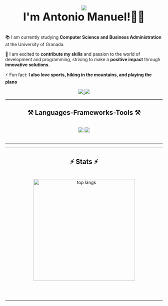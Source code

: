 <h1 align="center">
    <img src="https://readme-typing-svg.herokuapp.com/?font=Righteous&size=25&center=true&vCenter=true&width=500&height=70&duration=4000&lines=Hi+There!+👋;" />
</h1>

<h3 align="center" style="font-size: 35px; margin-top: -20px;">I'm Antonio Manuel!👨‍💻</h3>
 
📚 I am currently studying **Computer Science and Business Administration** at the University of Granada.

🔭 I am excited to **contribute my skills** and passion to the world of development and programming, striving to make a **positive impact** through **innovative solutions**.

⚡ Fun fact: **I also love sports, hiking in the mountains, and playing the piano**

 </div>
 
<div align="center"> 
  <a href="mailto:amdepabloss@gmail.com">
    <img src="https://img.shields.io/badge/Gmail-333333?style=for-the-badge&logo=gmail&logoColor=red" />
  </a>
  <a href="https://www.linkedin.com/in/antonio-manuel-de-pablos-pancorbo/" target="_blank">
    <img src="https://img.shields.io/badge/LinkedIn-0077B5?style=for-the-badge&logo=linkedin&logoColor=white" target="_blank" />
  </a>
</div>

 <hr/>
 
<h2 align="center">⚒️ Languages-Frameworks-Tools ⚒️</h2>
<br/>
<div align="center">
    <img src="https://skillicons.dev/icons?i=react,bootstrap,mui,html,css,vscode,github,figma,tailwind,git,r" />
    <img src="https://skillicons.dev/icons?i=nodejs,python,javascript,typescript,express,firebase,mongodb,c,java,nextjs,mysql,flask" /><br>
</div>

<br/>
<hr/>

<hr/>

<h2 align="center">⚡ Stats ⚡</h2>
<br>
<div align=center>
  <img width=325 align="center" src="https://github-readme-stats-salesp07.vercel.app/api/top-langs/?username=salesp07&hide=HTML&langs_count=8&layout=compact&theme=react&border_radius=10&size_weight=0.5&count_weight=0.5&exclude_repo=github-readme-stats" alt="top langs" />
</div>

<br/><br/>

<hr/>

<br/>

<!---
amdepabloss/amdepabloss is a ✨ special ✨ repository because its `README.md` (this file) appears on your GitHub profile.
You can click the Preview link to take a look at your changes.
--->
